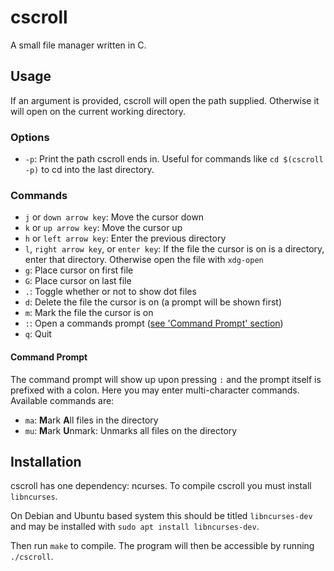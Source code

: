 # cscroll

A small file manager written in C.


## Usage

If an argument is provided, cscroll will open the path supplied. Otherwise it will open on the current working directory.

### Options

* `-p`: Print the path cscroll ends in. Useful for commands like `cd $(cscroll -p)` to cd into the last directory.

### Commands

* `j` or `down arrow key`: Move the cursor down
* `k` or `up arrow key`: Move the cursor up
* `h` or `left arrow key`: Enter the previous directory
* `l`, `right arrow key`, or `enter key`: If the file the cursor is on is a directory, enter that directory. Otherwise open the file with `xdg-open`
* `g`: Place cursor on first file
* `G`: Place cursor on last file
* `.`: Toggle whether or not to show dot files
* `d`: Delete the file the cursor is on (a prompt will be shown first)
* `m`: Mark the file the cursor is on
* `:`: Open a commands prompt ([see 'Command Prompt' section](#command-prompt))
* `q`: Quit

#### Command Prompt

The command prompt will show up upon pressing `:` and the prompt itself is prefixed with a colon. Here you may enter multi-character commands. Available commands are:

* `ma`: **M**ark **A**ll files in the directory
* `mu`: **M**ark **U**nmark: Unmarks all files on the directory

## Installation

cscroll has one dependency: ncurses. To compile cscroll you must install `libncurses`.

On Debian and Ubuntu based system this should be titled `libncurses-dev` and may be installed with `sudo apt install libncurses-dev`.

Then run `make` to compile. The program will then be accessible by running `./cscroll`.

